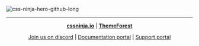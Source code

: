 ![css-ninja-hero-github-long](https://user-images.githubusercontent.com/86636408/134811379-04e53dff-f7b7-45ca-a3f0-ba24fa39c7ba.png)

  
---

<p align="center">
  <a href="https://cssninja.io" title="Our official website"><strong>cssninja.io</strong></a> |
  <a href="https://themeforest.net/user/cssninjastudio/portfolio" title="Discover our envato profile"><strong>ThemeForest</strong></a>
</p>
<p align="center">
  <a href="https://discord.gg/v2WR6ZvkQ4" title="Be part of our community, get latest news about what we are doing, come and meet us !">Join us on discord</a> |
  <a href="https://docs.cssninja.io" title="Find latest documentation available for all our templates">Documentation portal</a> |
  <a href="https://support.cssninja.io" title="Get help from our products, request access to private repository, ...">Support portal</a>
</p>
